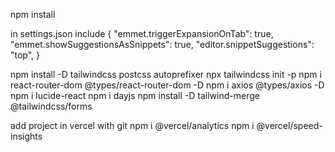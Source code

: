 npm install

in settings.json include
{
    "emmet.triggerExpansionOnTab": true,
    "emmet.showSuggestionsAsSnippets": true,
    "editor.snippetSuggestions": "top",
}

npm install -D tailwindcss postcss autoprefixer
npx tailwindcss init -p
npm i react-router-dom @types/react-router-dom -D
npm i axios @types/axios -D
npm i lucide-react
npm i dayjs
npm install -D tailwind-merge @tailwindcss/forms 

add project in vercel with git
npm i @vercel/analytics
npm i @vercel/speed-insights


<!-- 

Logica dos botões: quando clica no botão de lixeira, aparecer um popout com um "p" pedindo confirmação e dois botões, um de confrimar e um de cancelar ele some a linha da tabela que esta selecionada
Botão de editar vai aparecer um popout na tela com 4 inputs que recebm o valor original da tabela e vai ter um botão de 
confirmação e de cancelamento
caso clique fora do popout e contenha alterações aparecer uma mensagem, um p, que vai dizer que contem alterações e confirme ou cancele
caso clique fora do popout e nn contenha alterações manter informações na tabela e sumir o popout


Alterar cor do calendario para branco 
-->